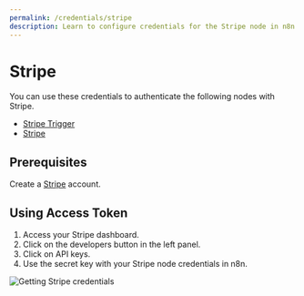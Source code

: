 ```yaml
---
permalink: /credentials/stripe
description: Learn to configure credentials for the Stripe node in n8n
---
```


# Stripe

You can use these credentials to authenticate the following nodes with Stripe.
- [Stripe Trigger](../../nodes-library/trigger-nodes/StripeTrigger/README.md)
- [Stripe](../../nodes-library/nodes/Stripe/README.md)

## Prerequisites

Create a [Stripe](https://stripe.com/) account.

## Using Access Token

1. Access your Stripe dashboard.
2. Click on the developers button in the left panel.
3. Click on API keys.
4. Use the secret key with your Stripe node credentials in n8n.

![Getting Stripe credentials](./using-access-token.gif)

